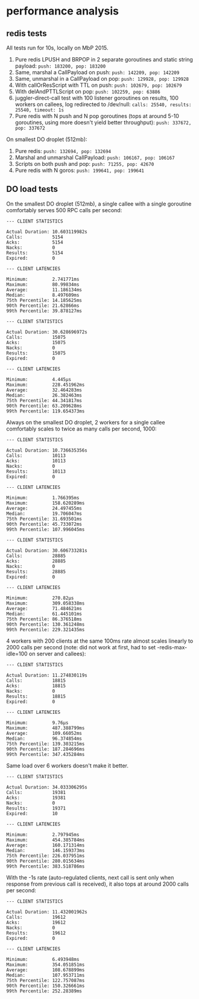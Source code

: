 # performance analysis

## redis tests

All tests run for 10s, locally on MbP 2015.

1. Pure redis LPUSH and BRPOP in 2 separate goroutines and static string payload:
    `push: 183200, pop: 183200`
2. Same, marshal a CallPayload on push:
    `push: 142209, pop: 142209`
3. Same, unmarshal in a CallPayload on pop:
    `push: 129928, pop: 129928`
4. With callOrResScript with TTL on push:
    `push: 102679, pop: 102679`
5. With delAndPTTLScript on pop:
    `push: 102259, pop: 63886`
6. juggler-direct-call test with 100 listener goroutines on results, 100 workers on callees, log redirected to /dev/null:
    `calls: 25540, results: 25540, timeout: 1s`
7. Pure redis with N push and N pop goroutines (tops at around 5-10 goroutines, using more doesn't yield better throughput):
    `push: 337672, pop: 337672`

On smallest DO droplet (512mb):

1. Pure redis:
    `push: 132694, pop: 132694`
2. Marshal and unmarshal CallPayload:
    `push: 106167, pop: 106167`
3. Scripts on both push and pop:
    `push: 71255, pop: 42670`
4. Pure redis with N goros:
    `push: 199641, pop: 199641`

## DO load tests

On the smallest DO droplet (512mb), a single callee with a single goroutine comfortably serves 500 RPC calls per second:

```
--- CLIENT STATISTICS

Actual Duration: 10.603119982s
Calls:           5154
Acks:            5154
Nacks:           0
Results:         5154
Expired:         0

--- CLIENT LATENCIES

Minimum:         2.741771ms
Maximum:         80.99834ms
Average:         11.186134ms
Median:          8.497609ms
75th Percentile: 14.185625ms
90th Percentile: 21.62866ms
99th Percentile: 39.878127ms
```

```
--- CLIENT STATISTICS

Actual Duration: 30.628696972s
Calls:           15075
Acks:            15075
Nacks:           0
Results:         15075
Expired:         0

--- CLIENT LATENCIES

Minimum:         4.445µs
Maximum:         228.451962ms
Average:         32.464283ms
Median:          26.382463ms
75th Percentile: 44.341817ms
90th Percentile: 63.209628ms
99th Percentile: 119.654373ms
```

Always on the smallest DO droplet, 2 workers for a single callee comfortably scales to twice as many calls per second, 1000:

```
--- CLIENT STATISTICS

Actual Duration: 10.736635356s
Calls:           10113
Acks:            10113
Nacks:           0
Results:         10113
Expired:         0

--- CLIENT LATENCIES

Minimum:         1.766395ms
Maximum:         158.620289ms
Average:         24.497455ms
Median:          19.706047ms
75th Percentile: 31.693501ms
90th Percentile: 45.733072ms
99th Percentile: 107.996045ms
```

```
--- CLIENT STATISTICS

Actual Duration: 30.606733281s
Calls:           28885
Acks:            28885
Nacks:           0
Results:         28885
Expired:         0

--- CLIENT LATENCIES

Minimum:         270.82µs
Maximum:         309.058338ms
Average:         71.484621ms
Median:          61.445101ms
75th Percentile: 86.376518ms
90th Percentile: 130.361248ms
99th Percentile: 229.321435ms
```

4 workers with 200 clients at the same 100ms rate almost scales linearly to 2000 calls per second (note: did not work at first, had to set -redis-max-idle=100 on server and callees):

```
--- CLIENT STATISTICS

Actual Duration: 11.274830119s
Calls:           18815
Acks:            18815
Nacks:           0
Results:         18815
Expired:         0

--- CLIENT LATENCIES

Minimum:         9.76µs
Maximum:         487.388799ms
Average:         109.66052ms
Median:          96.374854ms
75th Percentile: 139.303215ms
90th Percentile: 187.284696ms
99th Percentile: 347.435284ms
```

Same load over 6 workers doesn't make it better.

```
--- CLIENT STATISTICS

Actual Duration: 34.033306295s
Calls:           19381
Acks:            19381
Nacks:           0
Results:         19371
Expired:         10

--- CLIENT LATENCIES

Minimum:         2.797945ms
Maximum:         454.385784ms
Average:         160.171314ms
Median:          146.159373ms
75th Percentile: 226.037951ms
90th Percentile: 280.015634ms
99th Percentile: 383.518786ms
```

With the -1s rate (auto-regulated clients, next call is sent only when response from previous call is received), it also tops at around 2000 calls per second:

```
--- CLIENT STATISTICS

Actual Duration: 11.432001962s
Calls:           19612
Acks:            19612
Nacks:           0
Results:         19612
Expired:         0

--- CLIENT LATENCIES

Minimum:         6.493948ms
Maximum:         354.051851ms
Average:         108.678899ms
Median:          107.953711ms
75th Percentile: 122.757087ms
90th Percentile: 150.326661ms
99th Percentile: 252.28389ms
```
